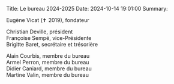 Title: Le bureau 2024-2025
Date: 2024-10-14 19:01:00
Summary:

<p>
    Eugène Vicat (✝ 2019), fondateur<br>
<p>
</p>
    Christian Deville, président<br>
    Françoise Sempé, vice-Présidente<br>
    Brigitte Baret, secrétaire et trésorière<br>
</p>

<p>
<!-- Under this line, sort people by first name -->
    Alain Courbis, membre du bureau<br>
    Armel Perron, membre du bureau<br>
    Didier Caniard, membre du bureau<br>
    Martine Valin, membre du bureau<br>
</p>
